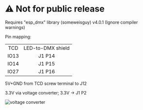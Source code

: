 
# **&#9888; Not for public release**

Requires "esp_dmx" library (someweisguy) v4.0.1
(Ignore compiler warnings)

Pin mapping:
<table>
    <tr>
     <td align="center">TCD</td><td align="center">LED-to-DMX shield</td>
    </tr>
    <tr>
     <td align="center">IO13</a></td>
     <td align="center">J1 P14</td>
    </tr>
    <tr>
     <td align="center">IO14</td>
     <td align="center">J1 P15</td>
    </tr>
    <tr>
     <td align="center">IO27</td>
     <td align="center">J1 P16</td>
    </tr>
</table>

5V+GND from TCD screw terminal to J12

3.3V via voltage converter; 3.3V -> J1 P2

![voltage converter](https://github.com/realA10001986/TCD-DMX/assets/76924199/d7e42eff-1782-41a6-b751-f22e25e6e564)


